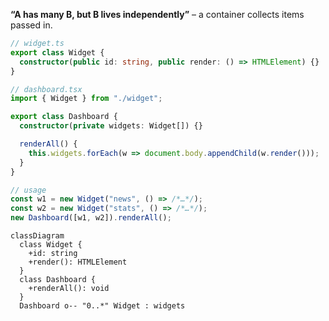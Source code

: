 **“A has many B, but B lives independently”** – a container collects items passed in.

```ts
// widget.ts
export class Widget {
  constructor(public id: string, public render: () => HTMLElement) {}
}

// dashboard.tsx
import { Widget } from "./widget";

export class Dashboard {
  constructor(private widgets: Widget[]) {}

  renderAll() {
    this.widgets.forEach(w => document.body.appendChild(w.render()));
  }
}

// usage
const w1 = new Widget("news", () => /*…*/);
const w2 = new Widget("stats", () => /*…*/);
new Dashboard([w1, w2]).renderAll();
```

```mermaid
classDiagram
  class Widget {
    +id: string
    +render(): HTMLElement
  }
  class Dashboard {
    +renderAll(): void
  }
  Dashboard o-- "0..*" Widget : widgets
```
